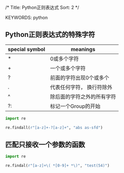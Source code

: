 /*
  Title: Python正则表达式
  Sort: 2
  */

KEYWORDS: python

## Python正则表达式的特殊字符
|special symbol | meanings|
|----|----|
|*| 0或多个字符|
|+|一个或多个字符|
|?|前面的字符出现0个或多个|
|.|代表任何字符， 换行符除外|
|^|除后面的字符之外的所有字符|
|?:|标记一个Group的开始|

```python
import re

re.findall(r"[a-z]+-?[a-z]+", "abs as-sfd")

```

## 匹配只接收一个参数的函数
```python
import re

re.findal(r"[a-z]+\( *[0-9]+ *\)", "test(54)")
```

